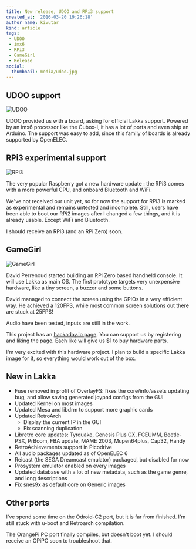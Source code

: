 ```yaml
---
title: New release, UDOO and RPi3 support
created_at: '2016-03-20 19:26:18'
author_name: kivutar
kind: article
tags:
 - UDOO
 - imx6
 - RPi3
 - GameGirl
 - Release
social:
  thumbnail: media/udoo.jpg
---
```


## UDOO support

![UDOO](media/udoo.jpg)

UDOO provided us with a board, asking for official Lakka support. Powered by an imx6 processor like the Cubox-i, it has a lot of ports and even ship an Arduino. The support was easy to add, since this family of boards is already supported by OpenELEC.

## RPi3 experimental support

![RPi3](media/rpi3.png)

The very popular Raspberry got a new hardware update : the RPi3 comes with a more powerful CPU, and onboard Bluetooth and WiFi.

We've not received our unit yet, so for now the support for RPi3 is marked as experimental and remains untested and incomplete. Still, users have been able to boot our RPi2 images after I changed a few things, and it is already usable. Except WiFi and Bluetooth.

I should receive an RPi3 (and an RPi Zero) soon.

## GameGirl

![GameGirl](media/gamegirl.jpg)

David Perrenoud started building an RPi Zero based handheld console. It will use Lakka as main OS. The first prototype targets very unexpensive hardware, like a tiny screen, a buzzer and some buttons.

David managed to connect the screen using the GPIOs in a very efficient way. He achieved a 120FPS, while most common screen solutions out there are stuck at 25FPS!

Audio have been tested, inputs are still in the work.

This project has an [hackaday.io page](https://hackaday.io/project/10207-gamegirl-the-retro-console-done-right). You can support us by registering and liking the page. Each like will give us $1 to buy hardware parts.

I'm very excited with this hardware project. I plan to build a specific Lakka image for it, so everything would work out of the box.

## New in Lakka

 * Fuse removed in profit of OverlayFS: fixes the core/info/assets updating bug, and allow saving generated joypad configs from the GUI
 * Updated Kernel on most images
 * Updated Mesa and libdrm to support more graphic cards
 * Updated RetroArch
   * Display the current IP in the GUI 
   * Fix scanning duplication
 * Libretro core updates: Tyrquake, Genesis Plus GX, FCEUMM, Beetle-PSX, PrBoom, FBA update, MAME 2003, Mupen64plus, Cap32, Handy
 * RetroAchievements support in Picodrive
 * All audio packages updated as of OpenELEC 6
 * Reicast (the SEGA Dreamcast emulator) packaged, but disabled for now
 * Prosystem emulator enabled on every images
 * Updated database with a lot of new metadata, such as the game genre, and long descriptions
 * Fix snes9x as default core on Generic images

## Other ports

I've spend some time on the Odroid-C2 port, but it is far from finished. I'm still stuck with u-boot and Retroarch compilation.

The OrangePi PC port finally compiles, but doesn't boot yet. I should receive an OPiPC soon to troubleshoot that.
